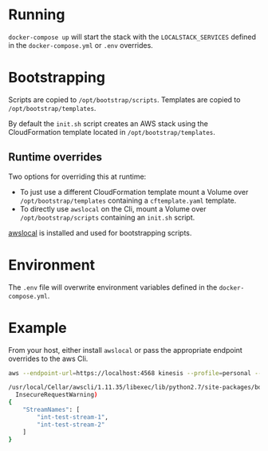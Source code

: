 # Running
`docker-compose up` will start the stack with the `LOCALSTACK_SERVICES` defined in the `docker-compose.yml` or `.env` overrides.

# Bootstrapping
Scripts are copied to `/opt/bootstrap/scripts`.
Templates are copied to `/opt/bootstrap/templates`.

By default the `init.sh` script creates an AWS stack using the CloudFormation template located in `/opt/bootstrap/templates`.

## Runtime overrides
Two options for overriding this at runtime:
- To just use a different CloudFormation template mount a Volume over `/opt/bootstrap/templates` containing a `cftemplate.yaml` template.
- To directly use `awslocal` on the Cli, mount a Volume over `/opt/bootstrap/scripts` containing an `init.sh` script.

[awslocal](https://github.com/localstack/awscli-local) is installed and used for bootstrapping scripts.

# Environment
The `.env` file will overwrite environment variables defined in the `docker-compose.yml`.

# Example
From your host, either install `awslocal` or pass the appropriate endpoint overrides to the aws Cli.

```bash
aws --endpoint-url=https://localhost:4568 kinesis --profile=personal --no-verify-ssl list-streams                                                   

/usr/local/Cellar/awscli/1.11.35/libexec/lib/python2.7/site-packages/botocore/vendored/requests/packages/urllib3/connectionpool.py:768: InsecureRequestWarning: Unverified HTTPS request is being made. Adding certificate verification is strongly advised. See: https://urllib3.readthedocs.org/en/latest/security.html
  InsecureRequestWarning)
{
    "StreamNames": [
        "int-test-stream-1",
        "int-test-stream-2"
    ]
}
```
